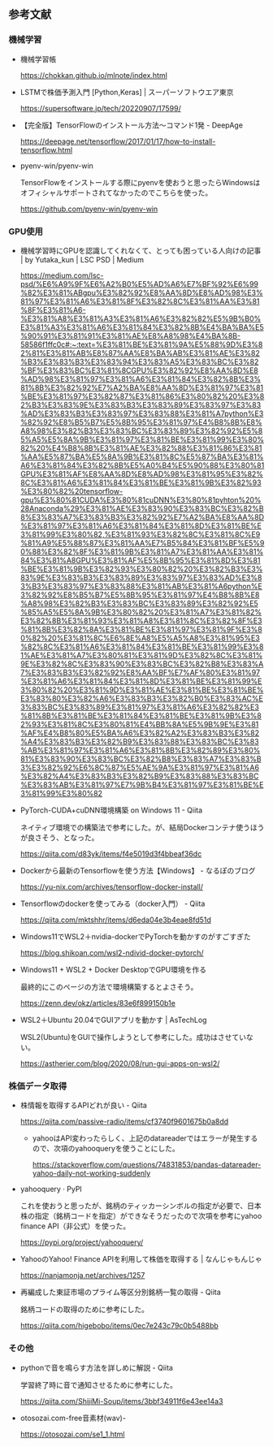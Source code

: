 ## 参考文献

### 機械学習
 * 機械学習帳

   https://chokkan.github.io/mlnote/index.html

 * LSTMで株価予測入門 [Python,Keras] | スーパーソフトウエア東京

   https://supersoftware.jp/tech/20220907/17599/

 * 【完全版】TensorFlowのインストール方法〜コマンド1発 - DeepAge

   https://deepage.net/tensorflow/2017/01/17/how-to-install-tensorflow.html

 * pyenv-win/pyenv-win

   TensorFlowをインストールする際にpyenvを使おうと思ったらWindowsはオフィシャルサポートされてなかったのでこちらを使った。

   https://github.com/pyenv-win/pyenv-win

### GPU使用
 * 機械学習時にGPUを認識してくれなくて、とっても困っている人向けの記事 | by Yutaka_kun | LSC PSD | Medium

   https://medium.com/lsc-psd/%E6%A9%9F%E6%A2%B0%E5%AD%A6%E7%BF%92%E6%99%82%E3%81%ABgpu%E3%82%92%E8%AA%8D%E8%AD%98%E3%81%97%E3%81%A6%E3%81%8F%E3%82%8C%E3%81%AA%E3%81%8F%E3%81%A6-%E3%81%A8%E3%81%A3%E3%81%A6%E3%82%82%E5%9B%B0%E3%81%A3%E3%81%A6%E3%81%84%E3%82%8B%E4%BA%BA%E5%90%91%E3%81%91%E3%81%AE%E8%A8%98%E4%BA%8B-58586f1ffc0c#:~:text=%E3%81%BE%E3%81%9A%E5%88%9D%E3%82%81%E3%81%AB%E8%87%AA%E8%BA%AB%E3%81%AE%E3%82%B3%E3%83%B3%E3%83%94%E3%83%A5%E3%83%BC%E3%82%BF%E3%83%BC%E3%81%8CGPU%E3%82%92%E8%AA%8D%E8%AD%98%E3%81%97%E3%81%A6%E3%81%84%E3%82%8B%E3%81%8B%E3%82%92%E7%A2%BA%E8%AA%8D%E3%81%97%E3%81%BE%E3%81%97%E3%82%87%E3%81%86%E3%80%82%20%E3%82%B3%E3%83%9E%E3%83%B3%E3%83%89%E3%83%97%E3%83%AD%E3%83%B3%E3%83%97%E3%83%88%E3%81%A7python%E3%82%92%E8%B5%B7%E5%8B%95%E3%81%97%E4%B8%8B%E8%A8%98%E3%82%B3%E3%83%BC%E3%83%89%E3%82%92%E5%85%A5%E5%8A%9B%E3%81%97%E3%81%BE%E3%81%99%E3%80%82%20%E4%B8%8B%E3%81%AE%E3%82%88%E3%81%86%E3%81%AA%E5%87%BA%E5%8A%9B%E3%81%8C%E5%87%BA%E3%81%A6%E3%81%84%E3%82%8B%E5%A0%B4%E5%90%88%E3%80%81GPU%E3%81%AF%E8%AA%8D%E8%AD%98%E3%81%95%E3%82%8C%E3%81%A6%E3%81%84%E3%81%BE%E3%81%9B%E3%82%93%E3%80%82%20tensorflow-gpu%E3%80%81CUDA%E3%80%81cuDNN%E3%80%81pyhton%20%28Anaconda%29%E3%81%AE%E3%83%90%E3%83%BC%E3%82%B8%E3%83%A7%E3%83%B3%E3%82%92%E7%A2%BA%E8%AA%8D%E3%81%97%E3%81%A6%E3%81%84%E3%81%8D%E3%81%BE%E3%81%99%E3%80%82,%E3%81%93%E3%82%8C%E3%81%8C%E9%81%A9%E5%88%87%E3%81%AA%E7%B5%84%E3%81%BF%E5%90%88%E3%82%8F%E3%81%9B%E3%81%A7%E3%81%AA%E3%81%84%E3%81%A8GPU%E3%81%AF%E5%8B%95%E3%81%8D%E3%81%BE%E3%81%9B%E3%82%93%E3%80%82%20%E3%82%B3%E3%83%9E%E3%83%B3%E3%83%89%E3%83%97%E3%83%AD%E3%83%B3%E3%83%97%E3%83%88%E3%81%AB%E3%81%A6python%E3%82%92%E8%B5%B7%E5%8B%95%E3%81%97%E4%B8%8B%E8%A8%98%E3%82%B3%E3%83%BC%E3%83%89%E3%82%92%E5%85%A5%E5%8A%9B%E3%80%82%20%E3%81%A7%E3%81%82%E3%82%8B%E3%81%93%E3%81%A8%E3%81%8C%E3%82%8F%E3%81%8B%E3%82%8A%E3%81%BE%E3%81%97%E3%81%9F%E3%80%82%20%E3%81%8C%E6%8E%A8%E5%A5%A8%E3%81%95%E3%82%8C%E3%81%A6%E3%81%84%E3%81%BE%E3%81%99%E3%81%AE%E3%81%A7%E3%80%81%E3%81%9D%E3%82%8C%E3%81%9E%E3%82%8C%E3%83%90%E3%83%BC%E3%82%B8%E3%83%A7%E3%83%B3%E3%82%92%E8%AA%BF%E7%AF%80%E3%81%97%E3%81%A6%E3%81%84%E3%81%8D%E3%81%BE%E3%81%99%E3%80%82%20%E3%81%9D%E3%81%AE%E3%81%BE%E3%81%BE%E3%83%80%E3%82%A6%E3%83%B3%E3%82%B0%E3%83%AC%E3%83%BC%E3%83%89%E3%81%97%E3%81%A6%E3%82%82%E3%81%8B%E3%81%BE%E3%81%84%E3%81%BE%E3%81%9B%E3%82%93%E3%81%8C%E3%80%81%E4%BB%8A%E5%9B%9E%E3%81%AF%E4%B8%80%E5%BA%A6%E3%82%A2%E3%83%B3%E3%82%A4%E3%83%B3%E3%82%B9%E3%83%88%E3%83%BC%E3%83%AB%E3%81%97%E3%81%A6%E3%81%8B%E3%82%89%E3%80%81%E3%83%90%E3%83%BC%E3%82%B8%E3%83%A7%E3%83%B3%E3%82%92%E6%8C%87%E5%AE%9A%E3%81%97%E3%81%A6%E3%82%A4%E3%83%B3%E3%82%B9%E3%83%88%E3%83%BC%E3%83%AB%E3%81%97%E7%9B%B4%E3%81%97%E3%81%BE%E3%81%99%E3%80%82

 * PyTorch-CUDA+cuDNN環境構築 on Windows 11 - Qiita

   ネイティブ環境での構築法で参考にした。が、結局Dockerコンテナ使うほうが良さそう、となった。

   https://qiita.com/d83yk/items/f4e5019d3f4bbeaf36dc

 * Dockerから最新のTensorflowを使う方法【Windows】 - なるぽのブログ

   https://yu-nix.com/archives/tensorflow-docker-install/

 * Tensorflowのdockerを使ってみる（docker入門） - Qiita

   https://qiita.com/mktshhr/items/d6eda04e3b4eae8fd51d

 * Windows11でWSL2＋nvidia-dockerでPyTorchを動かすのがすごすぎた

   https://blog.shikoan.com/wsl2-ndivid-docker-pytorch/

 * Windows11 + WSL2 + Docker DesktopでGPU環境を作る

   最終的にこのページの方法で環境構築するとよさそう。

   https://zenn.dev/okz/articles/83e6f899150b1e

 * WSL2＋Ubuntu 20.04でGUIアプリを動かす | AsTechLog

   WSL2(Ubuntu)をGUIで操作しようとして参考にした。成功はさせていない。

   https://astherier.com/blog/2020/08/run-gui-apps-on-wsl2/

### 株価データ取得
 * 株情報を取得するAPIどれが良い - Qiita

   https://qiita.com/passive-radio/items/cf3740f9601675b0a8dd


   * yahooはAPI変わったらしく、上記のdatareaderではエラーが発生するので、次項のyahooqueryを使うことにした。

     https://stackoverflow.com/questions/74831853/pandas-datareader-yahoo-daily-not-working-suddenly

 * yahooquery · PyPI

   これを使おうと思ったが、銘柄のティッカーシンボルの指定が必要で、日本株の指定（銘柄コードを指定）ができなそうだったので次項を参考にyahoo finance API（非公式）を使った。

   https://pypi.org/project/yahooquery/

 * YahooのYahoo! Finance APIを利用して株価を取得する | なんじゃもんじゃ
   
   https://nanjamonja.net/archives/1257

 * 再編成した東証市場のプライム等区分別銘柄一覧の取得 - Qiita
  
   銘柄コードの取得のために参考にした。

   https://qiita.com/higebobo/items/0ec7e243c79c0b5488bb

### その他
 * pythonで音を鳴らす方法を詳しめに解説 - Qiita
  
   学習終了時に音で通知させるために参考にした。

   https://qiita.com/ShijiMi-Soup/items/3bbf34911f6e43ee14a3

 * otosozai.com-free音素材(wav)-

   https://otosozai.com/se1_1.html
  
